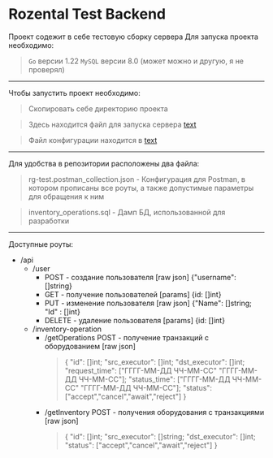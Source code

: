 # Rozental Test Backend

Проект содежит в себе тестовую сборку сервера
Для запуска проекта необходимо:

> `Go` версии 1.22
> `MySQL` версии 8.0 (может можно и другую, я не проверял)
____
Чтобы запустить проект необходимо:

> Скопировать себе директорию проекта

> Здесь находится файл для запуска сервера [text](internal/cmd/api/main.go)

> Файл конфигурации находится в [text](internal/config/config.yml)

____

Для удобства в репозитории расположены два файла:

> rg-test.postman_collection.json - Конфигурация для Postman, в котором прописаны все роуты, а также допустимые параметры для обращения к ним

> inventory_operations.sql - Дамп БД, использованной для разработки

____

Доступные роуты:

- /api
    - /user
        - POST   - создание пользователя [raw json] {"username": []string}
        - GET    - получение пользователей [params] {id: []int}
        - PUT    - изменение пользователя [raw json] {"Name": []string; "Id" : []int}
        - DELETE - удаление пользователя [params] {id: []int}
    - /inventory-operation
        - /getOperations POST - получение транзакций с оборудованием [raw json] 
            > {
            >   "id": []int; 
            >   "src_executor": []int; 
            >   "dst_executor": []int; 
            >   "request_time": ["ГГГГ-ММ-ДД ЧЧ-ММ-СС" "ГГГГ-ММ-ДД ЧЧ-ММ-СС"];
            >   "status_time": ["ГГГГ-ММ-ДД ЧЧ-ММ-СС" "ГГГГ-ММ-ДД ЧЧ-ММ-СС"]; 
            >   "status": ["accept","cancel","await","reject"]
            > }
        - /getInventory POST - получения оборудования с транзакциями [raw json]
            > {
            >   "id": []int; 
            >   "src_executor": []string; 
            >   "dst_executor": []int;
            >   "status": ["accept","cancel","await","reject"]
            > }
